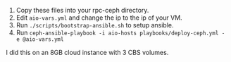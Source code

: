 1. Copy these files into your rpc-ceph directory.
2. Edit `aio-vars.yml` and change the ip to the ip of your VM.
3. Run `./scripts/bootstrap-ansible.sh` to setup ansible.
4. Run `ceph-ansible-playbook -i aio-hosts playbooks/deploy-ceph.yml -e @aio-vars.yml`

I did this on an 8GB cloud instance with 3 CBS volumes.
